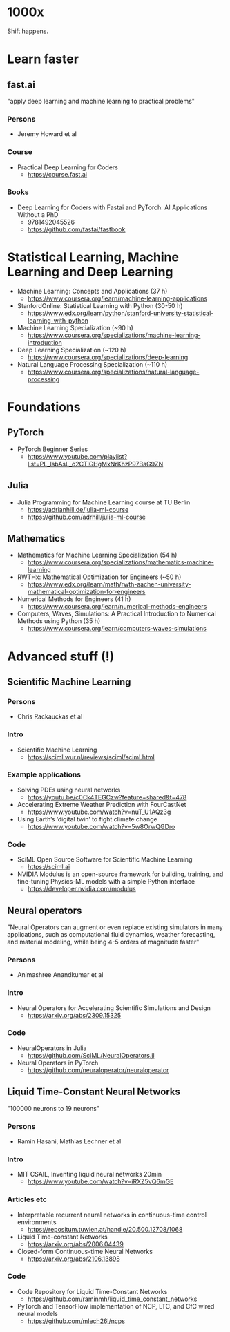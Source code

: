 # 1000x

Shift happens.


# Learn faster


## fast.ai

"apply deep learning and machine learning to practical problems"

### Persons

+ Jeremy Howard et al

### Course

+ Practical Deep Learning for Coders
  - https://course.fast.ai

### Books

+ Deep Learning for Coders with Fastai and PyTorch: AI Applications Without a PhD
  - 9781492045526
  - https://github.com/fastai/fastbook


# Statistical Learning, Machine Learning and Deep Learning

+ Machine Learning: Concepts and Applications (37 h)
  - https://www.coursera.org/learn/machine-learning-applications 
+ StanfordOnline: Statistical Learning with Python (30-50 h)
  - https://www.edx.org/learn/python/stanford-university-statistical-learning-with-python
+ Machine Learning Specialization (~90 h)
  - https://www.coursera.org/specializations/machine-learning-introduction 
+ Deep Learning Specialization (~120 h)
  - https://www.coursera.org/specializations/deep-learning
+ Natural Language Processing Specialization (~110 h)
  - https://www.coursera.org/specializations/natural-language-processing 


# Foundations

## PyTorch

+ PyTorch Beginner Series
  - https://www.youtube.com/playlist?list=PL_lsbAsL_o2CTlGHgMxNrKhzP97BaG9ZN

## Julia

+ Julia Programming for Machine Learning course at TU Berlin
  - https://adrianhill.de/julia-ml-course
  - https://github.com/adrhill/julia-ml-course

## Mathematics

+ Mathematics for Machine Learning Specialization (54 h)
  - https://www.coursera.org/specializations/mathematics-machine-learning
+ RWTHx: Mathematical Optimization for Engineers (~50 h)
  - https://www.edx.org/learn/math/rwth-aachen-university-mathematical-optimization-for-engineers
+ Numerical Methods for Engineers (41 h)
  - https://www.coursera.org/learn/numerical-methods-engineers
+ Computers, Waves, Simulations: A Practical Introduction to Numerical Methods using Python (35 h)
  - https://www.coursera.org/learn/computers-waves-simulations



# Advanced stuff (!)


## Scientific Machine Learning

### Persons

+ Chris Rackauckas et al

### Intro

+ Scientific Machine Learning
  - https://sciml.wur.nl/reviews/sciml/sciml.html

### Example applications

+ Solving PDEs using neural networks
  - https://youtu.be/c0Ck4TEGCzw?feature=shared&t=478
+ Accelerating Extreme Weather Prediction with FourCastNet
  - https://www.youtube.com/watch?v=nuT_U1AQz3g
+ Using Earth’s ‘digital twin’ to fight climate change
  - https://www.youtube.com/watch?v=5w8OrwQGDro

### Code

+ SciML Open Source Software for Scientific Machine Learning
  - https://sciml.ai
+ NVIDIA Modulus is an open-source framework for building, training, and fine-tuning Physics-ML models with a simple Python interface
  - https://developer.nvidia.com/modulus	



## Neural operators

"Neural Operators can augment or even replace existing simulators in many applications, such as computational fluid dynamics, weather forecasting, and material modeling, while being 4-5 orders of magnitude faster"

### Persons

+ Animashree Anandkumar et al

### Intro

+ Neural Operators for Accelerating Scientific Simulations and Design
  - https://arxiv.org/abs/2309.15325

### Code

+ NeuralOperators in Julia
  - https://github.com/SciML/NeuralOperators.jl
+ Neural Operators in PyTorch
  - https://github.com/neuraloperator/neuraloperator



## Liquid Time-Constant Neural Networks 

"100000 neurons to 19 neurons"

### Persons

+ Ramin Hasani, Mathias Lechner et al

### Intro

+ MIT CSAIL, Inventing liquid neural networks 20min
  - https://www.youtube.com/watch?v=iRXZ5vQ6mGE

### Articles etc

+ Interpretable recurrent neural networks in continuous-time control environments
  - https://repositum.tuwien.at/handle/20.500.12708/1068 
+ Liquid Time-constant Networks
  - https://arxiv.org/abs/2006.04439 
+ Closed-form Continuous-time Neural Networks
  - https://arxiv.org/abs/2106.13898 

### Code

+ Code Repository for Liquid Time-Constant Networks
  - https://github.com/raminmh/liquid_time_constant_networks
+ PyTorch and TensorFlow implementation of NCP, LTC, and CfC wired neural models
  - https://github.com/mlech26l/ncps
